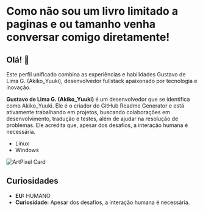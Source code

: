# Como não sou um livro limitado a paginas e ou tamanho venha conversar comigo diretamente!

## Olá! 👋
Este perfil unificado combina as experiências e habilidades Gustavo de Lima G. (Akiko_Yuuki), desenvolvedor fullstack apaixonado por tecnologia e inovação.

**Gustavo de Lima G. (Akiko_Yuuki)** é um desenvolvedor que se identifica como Akiko_Yuuki. Ele é o criador do GitHub Readme Generator e está ativamente trabalhando em projetos, buscando colaborações em desenvolvimento, tradução e testes, além de ajudar na resolução de problemas. Ele acredita que, apesar dos desafios, a interação humana é necessária.

- Linux
- Windows



![ArtPixel Card](https://raw.githubusercontent.com/Gustavo-de-Lima-G-000-Akiko-Yuuuki/ArtPixel.github.io/main/gifx.gif)

## Curiosidades

- **EU:** HUMANO
- **Curiosidade:** Apesar dos desafios, a interação humana é necessária.
